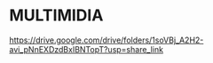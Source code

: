 # MULTIMIDIA
https://drive.google.com/drive/folders/1soVBj_A2H2-avi_pNnEXDzdBxIBNTopT?usp=share_link
